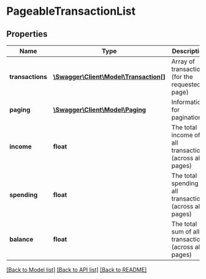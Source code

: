 # PageableTransactionList

## Properties
Name | Type | Description | Notes
------------ | ------------- | ------------- | -------------
**transactions** | [**\Swagger\Client\Model\Transaction[]**](Transaction.md) | Array of transactions (for the requested page) | 
**paging** | [**\Swagger\Client\Model\Paging**](Paging.md) | Information for pagination | 
**income** | **float** | The total income of all transactions (across all pages) | 
**spending** | **float** | The total spending of all transactions (across all pages) | 
**balance** | **float** | The total sum of all transactions (across all pages) | 

[[Back to Model list]](../README.md#documentation-for-models) [[Back to API list]](../README.md#documentation-for-api-endpoints) [[Back to README]](../README.md)



